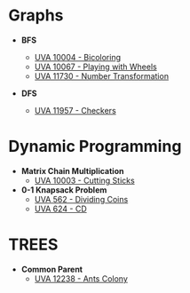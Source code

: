 # **Graphs**
* **BFS**
    * [UVA 10004 - Bicoloring](http://uva.onlinejudge.org/external/100/10004.html)
    * [UVA 10067 - Playing with Wheels](http://uva.onlinejudge.org/external/100/10067.html)
    * [UVA 11730 - Number Transformation](http://uva.onlinejudge.org/external/117/11730.html)

* **DFS**
    * [UVA 11957 - Checkers](http://uva.onlinejudge.org/external/119/11957.html)

# **Dynamic Programming**
* **Matrix Chain Multiplication**
    * [UVA 10003 - Cutting Sticks](http://uva.onlinejudge.org/external/100/10003.html)
* **0-1 Knapsack Problem**
    * [UVA 562 - Dividing Coins](http://uva.onlinejudge.org/external/5/562.html)
    * [UVA 624 - CD](http://uva.onlinejudge.org/external/6/624.html)

# **TREES**
* **Common Parent**
    * [UVA 12238 - Ants Colony](http://uva.onlinejudge.org/external/122/12238.html)
    


